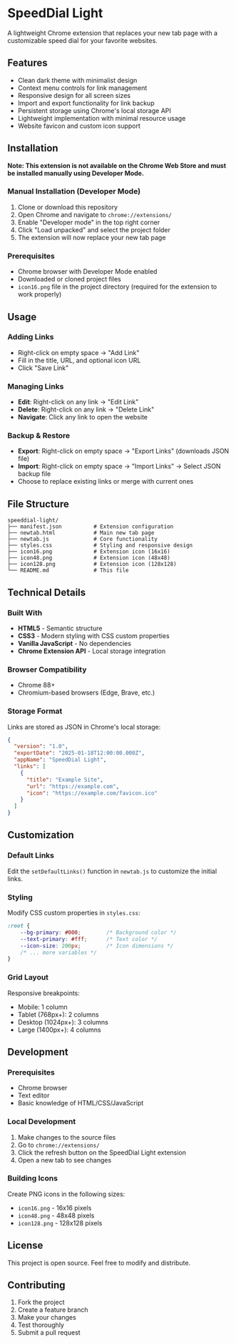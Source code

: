 # SpeedDial Light

A lightweight Chrome extension that replaces your new tab page with a customizable speed dial for your favorite websites.

## Features

- Clean dark theme with minimalist design
- Context menu controls for link management
- Responsive design for all screen sizes
- Import and export functionality for link backup
- Persistent storage using Chrome's local storage API
- Lightweight implementation with minimal resource usage
- Website favicon and custom icon support

## Installation

**Note: This extension is not available on the Chrome Web Store and must be installed manually using Developer Mode.**

### Manual Installation (Developer Mode)
1. Clone or download this repository
2. Open Chrome and navigate to `chrome://extensions/`
3. Enable "Developer mode" in the top right corner
4. Click "Load unpacked" and select the project folder
5. The extension will now replace your new tab page

### Prerequisites
- Chrome browser with Developer Mode enabled
- Downloaded or cloned project files
- `icon16.png` file in the project directory (required for the extension to work properly)

## Usage

### Adding Links
- Right-click on empty space → "Add Link"
- Fill in the title, URL, and optional icon URL
- Click "Save Link"

### Managing Links
- **Edit**: Right-click on any link → "Edit Link"
- **Delete**: Right-click on any link → "Delete Link"
- **Navigate**: Click any link to open the website

### Backup & Restore
- **Export**: Right-click on empty space → "Export Links" (downloads JSON file)
- **Import**: Right-click on empty space → "Import Links" → Select JSON backup file
- Choose to replace existing links or merge with current ones

## File Structure

```
speeddial-light/
├── manifest.json          # Extension configuration
├── newtab.html            # Main new tab page
├── newtab.js              # Core functionality
├── styles.css             # Styling and responsive design
├── icon16.png             # Extension icon (16x16)
├── icon48.png             # Extension icon (48x48)
├── icon128.png            # Extension icon (128x128)
└── README.md              # This file
```

## Technical Details

### Built With
- **HTML5** - Semantic structure
- **CSS3** - Modern styling with CSS custom properties
- **Vanilla JavaScript** - No dependencies
- **Chrome Extension API** - Local storage integration

### Browser Compatibility
- Chrome 88+
- Chromium-based browsers (Edge, Brave, etc.)

### Storage Format
Links are stored as JSON in Chrome's local storage:
```json
{
  "version": "1.0",
  "exportDate": "2025-01-18T12:00:00.000Z",
  "appName": "SpeedDial Light",
  "links": [
    {
      "title": "Example Site",
      "url": "https://example.com",
      "icon": "https://example.com/favicon.ico"
    }
  ]
}
```

## Customization

### Default Links
Edit the `setDefaultLinks()` function in `newtab.js` to customize the initial links.

### Styling
Modify CSS custom properties in `styles.css`:
```css
:root {
    --bg-primary: #000;        /* Background color */
    --text-primary: #fff;      /* Text color */
    --icon-size: 200px;        /* Icon dimensions */
    /* ... more variables */
}
```

### Grid Layout
Responsive breakpoints:
- Mobile: 1 column
- Tablet (768px+): 2 columns  
- Desktop (1024px+): 3 columns
- Large (1400px+): 4 columns

## Development

### Prerequisites
- Chrome browser
- Text editor
- Basic knowledge of HTML/CSS/JavaScript

### Local Development
1. Make changes to the source files
2. Go to `chrome://extensions/`
3. Click the refresh button on the SpeedDial Light extension
4. Open a new tab to see changes

### Building Icons
Create PNG icons in the following sizes:
- `icon16.png` - 16x16 pixels
- `icon48.png` - 48x48 pixels  
- `icon128.png` - 128x128 pixels

## License

This project is open source. Feel free to modify and distribute.

## Contributing

1. Fork the project
2. Create a feature branch
3. Make your changes
4. Test thoroughly
5. Submit a pull request
